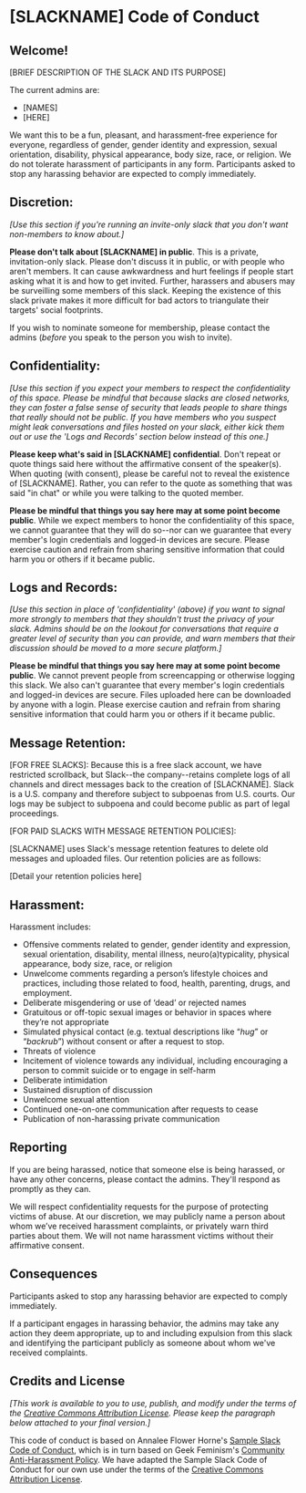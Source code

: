 [SLACKNAME] Code of Conduct
===========================

Welcome!
--------

[BRIEF DESCRIPTION OF THE SLACK AND ITS PURPOSE]

The current admins are:
* [NAMES]
* [HERE]

We want this to be a fun, pleasant, and harassment-free experience for everyone, regardless of gender, gender identity and expression, sexual orientation, disability, physical appearance, body size, race, or religion. We do not tolerate harassment of participants in any form. Participants asked to stop any harassing behavior are expected to comply immediately.

Discretion:
-----------

_[Use this section if you're running an invite-only slack that you don't want non-members to know about.]_

**Please don't talk about [SLACKNAME] in public**. This is a private, invitation-only slack. Please don't discuss it in public, or with people who aren't members. It can cause awkwardness and hurt feelings if people start asking what it is and how to get invited. Further, harassers and abusers may be surveilling some members of this slack. Keeping the existence of this slack private makes it more difficult for bad actors to triangulate their targets' social footprints.

If you wish to nominate someone for membership, please contact the admins (_before_ you speak to the person you wish to invite).

Confidentiality:
----------------

_[Use this section if you expect your members to respect the confidentiality of this space. Please be mindful that because slacks are closed networks, they can foster a false sense of security that leads people to share things that really should not be public. If you have members who you suspect might leak conversations and files hosted on your slack, either kick them out or use the 'Logs and Records' section below instead of this one.]_

**Please keep what's said in [SLACKNAME] confidential**. Don't repeat or quote things said here without the affirmative consent of the speaker(s). When quoting (with consent), please be careful not to reveal the existence of [SLACKNAME]. Rather, you can refer to the quote as something that was said "in chat" or while you were talking to the quoted member.

**Please be mindful that things you say here may at some point become public**. While we expect members to honor the confidentiality of this space, we cannot guarantee that they will do so--nor can we guarantee that every member's login credentials and logged-in devices are secure. Please exercise caution and refrain from sharing sensitive information that could harm you or others if it became public.

Logs and Records:
-----------------

_[Use this section in place of 'confidentiality' (above) if you want to signal more strongly to members that they shouldn't trust the privacy of your slack. Admins should be on the lookout for conversations that require a greater level of security than you can provide, and warn members that their discussion should be moved to a more secure platform.]_

**Please be mindful that things you say here may at some point become public**. We cannot prevent people from screencapping or otherwise logging this slack. We also can't guarantee that every member's login credentials and logged-in devices are secure. Files uploaded here can be downloaded by anyone with a login. Please exercise caution and refrain from sharing sensitive information that could harm you or others if it became public.

Message Retention:
------------------

[FOR FREE SLACKS]:
Because this is a free slack account, we have restricted scrollback, but Slack--the company--retains complete logs of all channels and direct messages back to the creation of [SLACKNAME]. Slack is a U.S. company and therefore subject to subpoenas from U.S. courts. Our logs may be subject to subpoena and could become public as part of legal proceedings.

[FOR PAID SLACKS WITH MESSAGE RETENTION POLICIES]:

[SLACKNAME] uses Slack's message retention features to delete old messages and uploaded files. Our retention policies are as follows:

[Detail your retention policies here]

Harassment:
-----------

Harassment includes:

* Offensive comments related to gender, gender identity and expression, sexual orientation, disability, mental illness, neuro(a)typicality, physical appearance, body size, race, or religion
* Unwelcome comments regarding a person’s lifestyle choices and practices, including those related to food, health, parenting, drugs, and employment.
* Deliberate misgendering or use of ‘dead’ or rejected names
* Gratuitous or off-topic sexual images or behavior in spaces where they’re not appropriate
* Simulated physical contact (e.g. textual descriptions like “*hug*” or “*backrub*”) without consent or after a request to stop.
* Threats of violence
* Incitement of violence towards any individual, including encouraging a person to commit suicide or to engage in self-harm
* Deliberate intimidation
* Sustained disruption of discussion
* Unwelcome sexual attention
* Continued one-on-one communication after requests to cease
* Publication of non-harassing private communication

Reporting
---------

If you are being harassed, notice that someone else is being harassed, or have any other concerns, please contact the admins. They'll respond as promptly as they can.

We will respect confidentiality requests for the purpose of protecting victims of abuse. At our discretion, we may publicly name a person about whom we’ve received harassment complaints, or privately warn third parties about them. We will not name harassment victims without their affirmative consent.

Consequences
------------

Participants asked to stop any harassing behavior are expected to comply immediately.

If a participant engages in harassing behavior, the admins may take any action they deem appropriate, up to and including expulsion from this slack and identifying the participant publicly as someone about whom we've received complaints.

Credits and License
--------------------

_[This work is available to you to use, publish, and modify under the terms of the [Creative Commons Attribution License](https://creativecommons.org/licenses/by/4.0/). Please keep the paragraph below attached to your final version.]_

This code of conduct is based on Annalee Flower Horne's [Sample Slack Code of Conduct](https://gist.github.com/annalee/2cddeff11357c3a8a613583ebca4dc17), which is in turn based on Geek Feminism's [Community Anti-Harassment Policy](http://geekfeminism.wikia.com/wiki/Community_anti-harassment/Policy). We have adapted the Sample Slack Code of Conduct for our own use under the terms of the [Creative Commons Attribution License](https://creativecommons.org/licenses/by/4.0/).